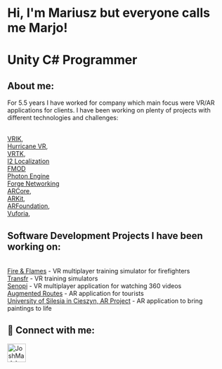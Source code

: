 <h1>Hi, I'm Mariusz but everyone calls me Marjo!</h1>
<h1>Unity C# Programmer</h1>

<h2>About me:</h2>
For 5.5 years I have worked for company which main focus were VR/AR applications for clients. I have been working on plenty of projects with different technologies and challenges: 

<br/><a href="http://www.root-motion.com/finalikdox/html/page16.html">VRIK</a>, 
<br/><a href="https://assetstore.unity.com/packages/tools/physics/hurricane-vr-physics-interaction-toolkit-177300">Hurricane VR</a>, 
<br/><a href="https://www.vrtk.io/">VRTK</a>, 
<br/><a href="http://inter-illusion.com/tools/i2-localization/">I2 Localization</a>
<br/><a href="https://www.fmod.com/">FMOD</a>
<br/><a href="https://www.photonengine.com/">Photon Engine</a>
<br/><a href="https://assetstore.unity.com/packages/tools/network/forge-networking-remastered-38344">Forge Networking</a>
<br/><a href="https://developers.google.com/ar?hl=pl">ARCore</a>, 
<br/><a href="https://developer.apple.com/augmented-reality/arkit/">ARKit</a>, 
<br/><a href="https://unity.com/unity/features/arfoundation">ARFoundation</a>, 
<br/><a href="https://developer.vuforia.com/">Vuforia</a>, 

<h2>Software Development Projects I have been working on:</h2>
<br/><a href="https://fire-flames.com/">Fire & Flames</a> - VR multiplayer training simulator for firefighters
<br/><a href="https://transfrinc.com/">Transfr</a> - VR training simulators
<br/><a href="https://www.senopi.com/">Senopi</a> - VR multiplayer application for watching 360 videos
<br/><a href="https://www.senopi.com/">Augmented Routes</a> - AR application for tourists 
<br/><a href="https://www.senopi.com/">University of Silesia in Cieszyn, AR Project</a> - AR application to bring paintings to life

<h2> 🤳 Connect with me:</h2>

[<img align="left" alt="JoshMadakor | LinkedIn" width="42px" src="https://cdn.jsdelivr.net/npm/simple-icons@v3/icons/linkedin.svg" />][linkedin]

[linkedin]: https://www.linkedin.com/in/mariusz-betker-933081163/
<!--
**MarjoKun/MarjoKun** is a ✨ _special_ ✨ repository because its `README.md` (this file) appears on your GitHub profile.

Here are some ideas to get you started:

- 🔭 I’m currently working on ...
- 🌱 I’m currently learning ...
- 👯 I’m looking to collaborate on ...
- 🤔 I’m looking for help with ...
- 💬 Ask me about ...
- 📫 How to reach me: ...
- 😄 Pronouns: ...
- ⚡ Fun fact: ...
-->
